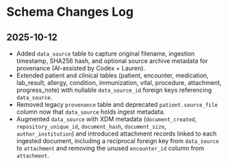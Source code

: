 # Schema Changes Log

## 2025-10-12

- Added `data_source` table to capture original filename, ingestion timestamp, SHA256 hash, and optional source archive metadata for provenance (AI-assisted by Codex + Lauren).
- Extended patient and clinical tables (patient, encounter, medication, lab_result, allergy, condition, immunization, vital, procedure, attachment, progress_note) with nullable `data_source_id` foreign keys referencing `data_source`.
- Removed legacy `provenance` table and deprecated `patient.source_file` column now that `data_source` holds ingest metadata.
- Augmented `data_source` with XDM metadata (`document_created`, `repository_unique_id`, `document_hash`, `document_size`, `author_institution`) and introduced attachment records linked to each ingested document, including a reciprocal foreign key from `data_source` to `attachment` and removing the unused `encounter_id` column from `attachment`.

